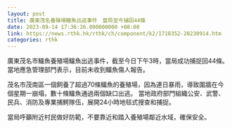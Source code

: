 ```yaml
---
layout: post
title: 廣東茂名養殖場鱷魚出逃事件　當局至今捕回44條
date: 2023-09-14 17:36:26.000000000 +08:00
link: https://news.rthk.hk/rthk/ch/component/k2/1718352-20230914.htm
categories: rthk
---
```


廣東茂名市鱷魚養殖場鱷魚出逃事件，截至今日下午3時，當局成功捕捉回44條。當地應急管理部門表示，目前未收到鱷魚傷人報告。

茂名市茂南區一個飼養了超過70條鱷魚的養殖場，因為連日暴雨，導致圍牆在今個星期一崩塌，數十條鱷魚通過兩個缺口出逃。 當地政府部門組織公安、武警、民兵、消防及專業捕鰐隊伍，展開24小時地毯式搜查和捕捉。
 
當局呼籲附近村民做好防範，不要靠近和踏入養殖場鄰近水域，確保安全。
